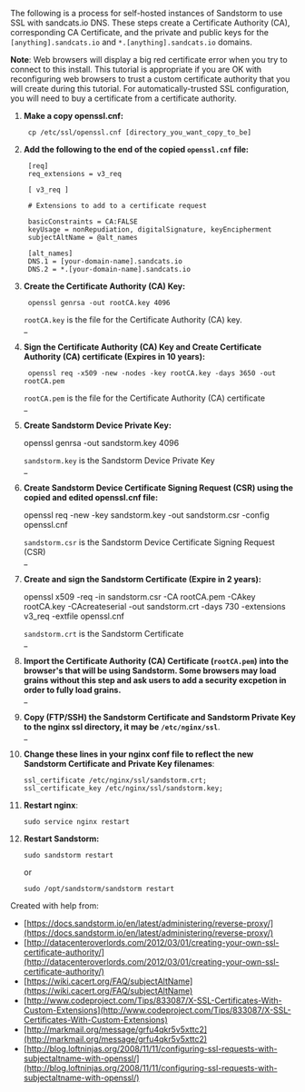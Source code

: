 The following is a process for self-hosted instances of Sandstorm to use SSL with sandcats.io DNS. These steps create a Certificate Authority (CA), corresponding CA Certificate, and the private and public keys for the `[anything].sandcats.io` and `*.[anything].sandcats.io` domains.

**Note**: Web browsers will display a big red certificate error when you try to connect to this install. This tutorial is appropriate if you are OK with reconfiguring web browsers to trust a custom certificate authority that you will create during this tutorial. For automatically-trusted SSL configuration, you will need to buy a certificate from a certificate authority.

1. **Make a copy openssl.cnf:**

        cp /etc/ssl/openssl.cnf [directory_you_want_copy_to_be]


2. **Add the following to the end of the copied `openssl.cnf` file:**
        
        [req]
        req_extensions = v3_req
        
        [ v3_req ]
        
        # Extensions to add to a certificate request
        
        basicConstraints = CA:FALSE
        keyUsage = nonRepudiation, digitalSignature, keyEncipherment
        subjectAltName = @alt_names
        
        [alt_names]
        DNS.1 = [your-domain-name].sandcats.io
        DNS.2 = *.[your-domain-name].sandcats.io

3. **Create the Certificate Authority (CA) Key:**

        openssl genrsa -out rootCA.key 4096
    `rootCA.key` is the file for the Certificate Authority (CA) key.  
    _  

4. **Sign the Certificate Authority (CA) Key and Create Certificate Authority (CA) certificate (Expires in 10 years):**

        openssl req -x509 -new -nodes -key rootCA.key -days 3650 -out rootCA.pem

    `rootCA.pem` is the file for the Certificate Authority (CA) certificate  
    _  

5. **Create Sandstorm Device Private Key:**

    openssl genrsa -out sandstorm.key 4096

    `sandstorm.key` is the Sandstorm Device Private Key  
    _

6. **Create Sandstorm Device Certificate Signing Request (CSR) using the copied and edited openssl.cnf file:**

    openssl req -new -key sandstorm.key -out sandstorm.csr -config openssl.cnf

    `sandstorm.csr` is the Sandstorm Device Certificate Signing Request (CSR)  
    _

7. **Create and sign the Sandstorm Certificate (Expire in 2 years):**

    openssl x509 -req -in sandstorm.csr -CA rootCA.pem -CAkey rootCA.key -CAcreateserial -out sandstorm.crt -days 730 -extensions v3_req -extfile openssl.cnf

    `sandstorm.crt` is the Sandstorm Certificate  
    _

8. **Import the Certificate Authority (CA) Certificate (`rootCA.pem`) into the browser's that will be using Sandstorm. Some browsers may load grains without this step and ask users to add a security excpetion in order to fully load grains.**  
_

9. **Copy (FTP/SSH) the Sandstorm Certificate and Sandstorm Private Key to the nginx ssl directory, it may be `/etc/nginx/ssl`**.  
_

10. **Change these lines in your nginx conf file to reflect the new Sandstorm Certificate and Private Key filenames**:

        ssl_certificate /etc/nginx/ssl/sandstorm.crt;
        ssl_certificate_key /etc/nginx/ssl/sandstorm.key;

11. **Restart nginx**:

        sudo service nginx restart

12. **Restart Sandstorm:**

        sudo sandstorm restart 
    or  

        sudo /opt/sandstorm/sandstorm restart


Created with help from:

* [https://docs.sandstorm.io/en/latest/administering/reverse-proxy/](https://docs.sandstorm.io/en/latest/administering/reverse-proxy/)
* [http://datacenteroverlords.com/2012/03/01/creating-your-own-ssl-certificate-authority/](http://datacenteroverlords.com/2012/03/01/creating-your-own-ssl-certificate-authority/)
* [https://wiki.cacert.org/FAQ/subjectAltName](https://wiki.cacert.org/FAQ/subjectAltName)
* [http://www.codeproject.com/Tips/833087/X-SSL-Certificates-With-Custom-Extensions](http://www.codeproject.com/Tips/833087/X-SSL-Certificates-With-Custom-Extensions)
* [http://markmail.org/message/grfu4qkr5v5xttc2](http://markmail.org/message/grfu4qkr5v5xttc2)
* [http://blog.loftninjas.org/2008/11/11/configuring-ssl-requests-with-subjectaltname-with-openssl/](http://blog.loftninjas.org/2008/11/11/configuring-ssl-requests-with-subjectaltname-with-openssl/)

